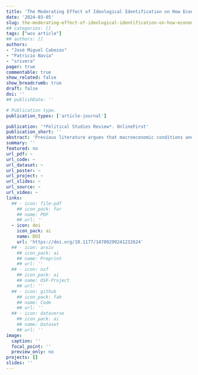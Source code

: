```yaml
---
title: 'The Moderating Effect of Ideological Identification on How Economic News and Economic Growth Impact Individual Economic Perceptions: Evidence From Chile'
date: '2024-03-05'
slug: the-moderating-effect-of-ideological-identification-on-how-economic-news-and-economic-growth-impact-individual-economic-perceptions
## categories: []
tags: ["wos article"]
## authors: []
authors:
- "José Miguel Cabezas"
- "Patricio Navia"
- "srivera"
pager: true
commentable: true
show_related: false
show_breadcrumb: true
draft: false
doi: ''
## publishDate: ''

# Publication type.
publication_types: ['article-journal']

publication: '*Political Studies Review*. OnlineFirst'
publication_short: ''
abstract: 'Previous literature argues that macroeconomic conditions and economic news impact socio-tropic assessments. Others find that ideological identification or ideological affinity with the government impact socio-tropic economic views. Here, we test the moderating effect of ideological identification on how economic growth and economic news shape economic perceptions. We test this hypothesis using a dataset that combines monthly polls in Chile (2014–2018), economic news, and economic growth indicators. We find that ideological affinity with the government intensifies the positive impact of good macroeconomic indicators on current and prospective perceptions and, surprisingly, induces more positive current perceptions when negative economic news increases. In turn, ideological affinity with the government is associated with a slightly negative impact of good macroeconomic indicators on current (but not prospective) economic perceptions and a negative impact of negative economic news on current and prospective perceptions. Ideology moderates the effect of macroeconomic indicators and economic news on economic perceptions.'
summary: ''
featured: no
url_pdf: ~
url_code: ~
url_dataset: ~
url_poster: ~
url_project: ~
url_slides: ~
url_source: ~
url_video: ~
links:
  ## - icon: file-pdf
    ## icon_pack: far
    ## name: PDF
    ## url: ''
  - icon: doi
    icon_pack: ai
    name: DOI
    url: 'https://doi.org/10.1177/14789299241232624'
  ## - icon: arxiv
    ## icon_pack: ai
    ## name: Preprint
    ## url: ''
  ## - icon: osf
    ## icon_pack: ai
    ## name: OSF-Project
    ## url: ''
  ## - icon: github
    ## icon_pack: fab
    ## name: Code
    ## url: ''
  ## - icon: dataverse
    ## icon_pack: ai
    ## name: Dataset
    ## url: ''
image:
  caption: ''
  focal_point: ''
  preview_only: no
projects: []
slides: ''
---
```


